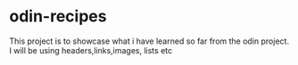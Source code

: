 # odin-recipes
This project is to showcase what i have learned so far from the odin project.
I will be using headers,links,images, lists etc
